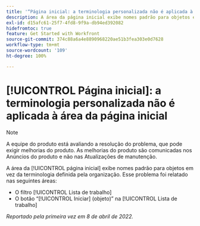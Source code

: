```yaml
---
title: '“Página inicial: a terminologia personalizada não é aplicada à área da página inicial”'
description: A área da página inicial exibe nomes padrão para objetos em vez da terminologia definida pela organização. Esse problema foi relatado em várias áreas.
exl-id: d15afc61-25f7-4fd8-9f9a-db94ed392082
hidefromtoc: true
feature: Get Started with Workfront
source-git-commit: 374c88a6a4e8890968220ae51b3fea303e0d7628
workflow-type: tm+mt
source-wordcount: '109'
ht-degree: 100%

---
```


# [!UICONTROL Página inicial]: a terminologia personalizada não é aplicada à área da página inicial

>[!NOTE]
>
>A equipe do produto está avaliando a resolução do problema, que pode exigir melhorias do produto. As melhorias do produto são comunicadas nos Anúncios do produto e não nas Atualizações de manutenção.

A área da [!UICONTROL página inicial] exibe nomes padrão para objetos em vez da terminologia definida pela organização. Esse problema foi relatado nas seguintes áreas:

* O filtro [!UICONTROL Lista de trabalho]
* O botão “[!UICONTROL Iniciar] (objeto)” na [!UICONTROL Lista de trabalho]

_Reportado pela primeira vez em 8 de abril de 2022._
